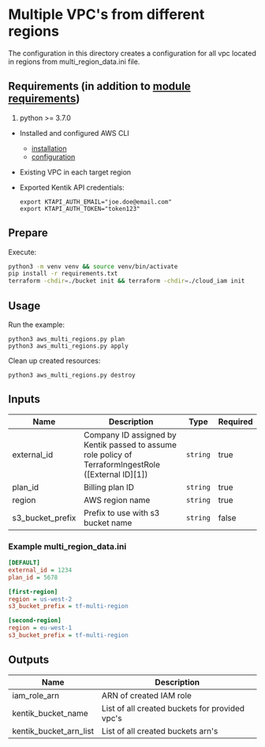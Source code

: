 # Multiple VPC's from different regions

The configuration in this directory creates a configuration for all vpc located in regions from multi_region_data.ini file.

## Requirements (in addition to [module requirements](../../README.md#requirements))

1. python >= 3.7.0

- Installed and configured AWS CLI
    - [installation](https://docs.aws.amazon.com/cli/latest/userguide/install-cliv2.html)
    - [configuration](https://docs.aws.amazon.com/cli/latest/userguide/cli-configure-quickstart.html)
- Existing VPC in each target region
- Exported Kentik API credentials:

  ```shell
  export KTAPI_AUTH_EMAIL="joe.doe@email.com"
  export KTAPI_AUTH_TOKEN="token123"
  ```

## Prepare

Execute:
```bash
python3 -m venv venv && source venv/bin/activate
pip install -r requirements.txt
terraform -chdir=./bucket init && terraform -chdir=./cloud_iam init
```

## Usage

Run the example:

```shell
python3 aws_multi_regions.py plan
python3 aws_multi_regions.py apply
```

Clean up created resources:

```shell
python3 aws_multi_regions.py destroy
```

## Inputs

| Name             | Description                                                                                          | Type     | Required |
|------------------|------------------------------------------------------------------------------------------------------|----------|----------|
| external_id      | Company ID assigned by Kentik passed to assume role policy of TerraformIngestRole ([External ID][1]) | `string` | true     |
| plan_id          | Billing plan ID                                                                                      | `string` | true     |
| region           | AWS region name                                                                                      | `string` | true     |
| s3_bucket_prefix | Prefix to use with s3 bucket name                                                                    | `string` | false    |


### Example multi_region_data.ini

```ini
[DEFAULT]
external_id = 1234
plan_id = 5678

[first-region]
region = us-west-2
s3_bucket_prefix = tf-multi-region

[second-region]
region = eu-west-1
s3_bucket_prefix = tf-multi-region
```

## Outputs

| Name                    | Description                                    |
|-------------------------|------------------------------------------------|
| iam_role_arn            | ARN of created IAM role                        |
| kentik_bucket_name      | List of all created buckets for provided vpc's |
| kentik_bucket_arn_list  | List of all created buckets arn's              |
